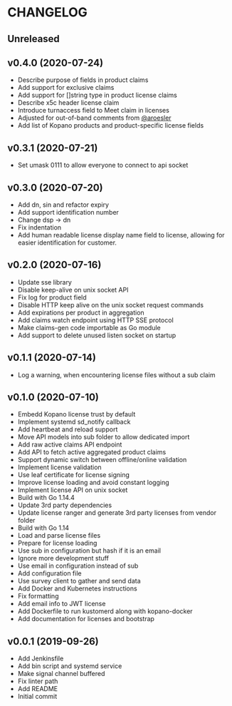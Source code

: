 # CHANGELOG

## Unreleased



## v0.4.0 (2020-07-24)

- Describe purpose of fields in product claims
- Add support for exclusive claims
- Add support for []string type in product license claims
- Describe x5c header license claim
- Introduce turnaccess field to Meet claim in licenses
- Adjusted for out-of-band comments from [@aroesler](https://stash.kopano.io/aroesler/)
- Add list of Kopano products and product-specific license fields


## v0.3.1 (2020-07-21)

- Set umask 0111 to allow everyone to connect to api socket


## v0.3.0 (2020-07-20)

- Add dn, sin and refactor expiry
- Add support identification number
- Change dsp -> dn
- Fix indentation
- Add human readable license display name field to license, allowing for easier identification for customer.


## v0.2.0 (2020-07-16)

- Update sse library
- Disable keep-alive on unix socket API
- Fix log for product field
- Disable HTTP keep alive on the unix socket request commands
- Add expirations per product in aggregation
- Add claims watch endpoint using HTTP SSE protocol
- Make claims-gen code importable as Go module
- Add support to delete unused listen socket on startup


## v0.1.1 (2020-07-14)

- Log a warning, when encountering license files without a sub claim


## v0.1.0 (2020-07-10)

- Embedd Kopano license trust by default
- Implement systemd sd_notify callback
- Add heartbeat and reload support
- Move API models into sub folder to allow dedicated import
- Add raw active claims API endpoint
- Add API to fetch active aggregated product claims
- Support dynamic switch between offline/online validation
- Implement license validation
- Use leaf certificate for license signing
- Improve license loading and avoid constant logging
- Implement license API on unix socket
- Build with Go 1.14.4
- Update 3rd party dependencies
- Update license ranger and generate 3rd party licenses from vendor folder
- Build with Go 1.14
- Load and parse license files
- Prepare for license loading
- Use sub in configuration but hash if it is an email
- Ignore more development stuff
- Use email in configuration instead of sub
- Add configuration file
- Use survey client to gather and send data
- Add Docker and Kubernetes instructions
- Fix formatting
- Add email info to JWT license
- Add Dockerfile to run kustomerd along with kopano-docker
- Add documentation for licenses and bootstrap


## v0.0.1 (2019-09-26)

- Add Jenkinsfile
- Add bin script and systemd service
- Make signal channel buffered
- Fix linter path
- Add README
- Initial commit


